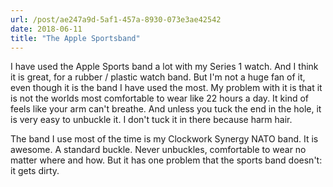 ```yaml
---
url: /post/ae247a9d-5af1-457a-8930-073e3ae42542
date: 2018-06-11
title: "The Apple Sportsband"
---
```


I have used the Apple Sports band a lot with my Series 1 watch. And I think it is great, for a rubber / plastic watch band. But I'm not a huge fan of it, even though it is the band I have used the most. My problem with it is that it is not the worlds most comfortable to wear like 22 hours a day. It kind of feels like your arm can't breathe. And unless you tuck the end in the hole, it is very easy to unbuckle it. I don't tuck it in there because harm hair. 

The band I use most of the time is my Clockwork Synergy NATO band. It is awesome. A standard buckle. Never unbuckles, comfortable to wear no matter where and how. But it has one problem that the sports band doesn't: it gets dirty. 